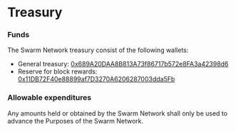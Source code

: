 # Treasury

### Funds

The Swarm Network treasury consist of the following wallets:

* General treasury: [0x689A20DAA8B813A73f86717b572e8FA3a42398d6](https://etherscan.io/address/0x689A20DAA8B813A73f86717b572e8FA3a42398d6)
* Reserve for block rewards: [0x11DB72F40e88899af7D3270A6206287003dda5Fb](https://etherscan.io/address/0x11db72f40e88899af7d3270a6206287003dda5fb)

### Allowable expenditures

Any amounts held or obtained by the Swarm Network shall only be used to advance the Purposes of the Swarm Network.


